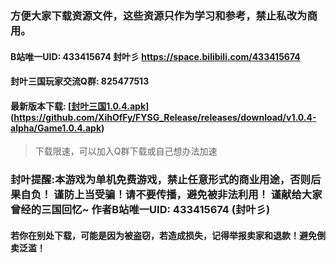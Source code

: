 ### 方便大家下载资源文件，这些资源只作为学习和参考，禁止私改为商用。

#### B站唯一UID: 433415674 封叶彡 https://space.bilibili.com/433415674

#### 封叶三国玩家交流Q群: 825477513

#### 最新版本下载: [[封叶三国1.0.4.apk](https://github.com/XihOfFy/FYSG_Release/releases/download/v1.0.4-alpha/Game1.0.4.apk)](https://github.com/XihOfFy/FYSG_Release/releases/download/v1.0.4-alpha/Game1.0.4.apk)

> 下载限速，可以加入Q群下载或自己想办法加速

### 封叶提醒:本游戏为单机免费游戏，禁止任意形式的商业用途，否则后果自负！&#xA;谨防上当受骗！请不要传播，避免被非法利用！&#xA;谨献给大家曾经的三国回忆~&#xA;作者B站唯一UID: 433415674 (封叶彡)

#### 若你在别处下载，可能是因为被盗窃，若造成损失，记得举报卖家和退款！避免倒卖泛滥！



